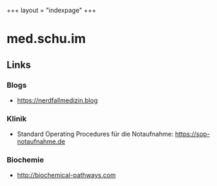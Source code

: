 +++
layout = "indexpage"
+++

# med.schu.im

## Links

### Blogs

* https://nerdfallmedizin.blog

### Klinik

* Standard Operating Procedures für die Notaufnahme: https://sop-notaufnahme.de

### Biochemie

* http://biochemical-pathways.com
